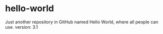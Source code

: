 # hello-world
Just another repository in GitHub named Hello World, where all people can use.
             version: 3.1

